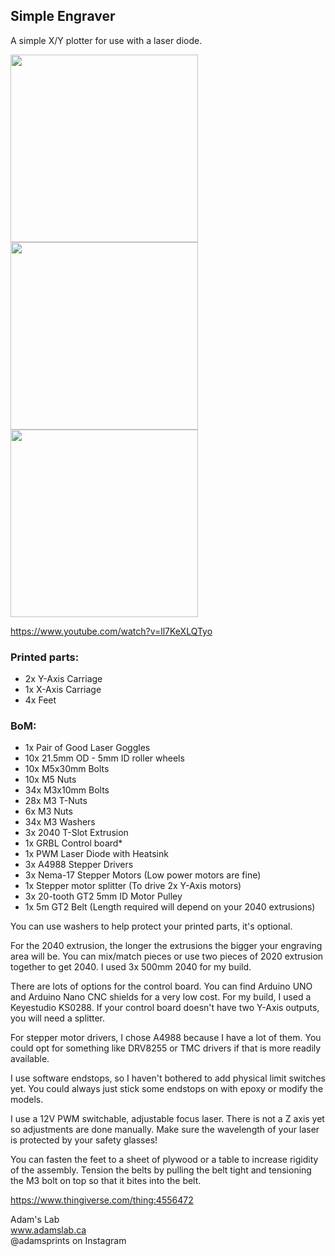 ## Simple Engraver

A simple X/Y plotter for use with a laser diode.

<img src="https://user-images.githubusercontent.com/45019189/88856522-07f0a880-d1cb-11ea-8b37-6dba98c19da6.jpg" height="300">
<img src="https://user-images.githubusercontent.com/45019189/88856968-d2988a80-d1cb-11ea-8baa-74b1b8c8df84.jpg" height="300">
<img src="https://user-images.githubusercontent.com/45019189/88859044-5e5fe600-d1cf-11ea-9cb4-e3b57fb75890.gif" height="300">

https://www.youtube.com/watch?v=ll7KeXLQTyo


### Printed parts:

* 2x Y-Axis Carriage
* 1x X-Axis Carriage
* 4x Feet



### BoM:

* 1x Pair of Good Laser Goggles
* 10x 21.5mm OD - 5mm ID roller wheels
* 10x M5x30mm Bolts
* 10x M5 Nuts
* 34x M3x10mm Bolts
* 28x M3 T-Nuts
* 6x M3 Nuts
* 34x M3 Washers
* 3x 2040 T-Slot Extrusion
* 1x GRBL Control board*
* 1x PWM Laser Diode with Heatsink
* 3x A4988 Stepper Drivers
* 3x Nema-17 Stepper Motors (Low power motors are fine)
* 1x Stepper motor splitter (To drive 2x Y-Axis motors)
* 3x 20-tooth GT2 5mm ID Motor Pulley
* 1x 5m GT2 Belt (Length required will depend on your 2040 extrusions)


You can use washers to help protect your printed parts, it's optional. 

For the 2040 extrusion, the longer the extrusions the bigger your engraving area will be. 
You can mix/match pieces or use two pieces of 2020 extrusion together to get 2040. I used 3x 500mm 2040 for my build.


There are lots of options for the control board. You can find Arduino UNO and Arduino Nano CNC shields for a very low cost. 
For my build, I used a Keyestudio KS0288. If your control board doesn't have two Y-Axis outputs, you will need a splitter.


For stepper motor drivers, I chose A4988 because I have a lot of them.
You could opt for something like DRV8255 or TMC drivers if that is more readily available.


I use software endstops, so I haven't bothered to add physical limit switches yet. 
You could always just stick some endstops on with epoxy or modify the models.


I use a 12V PWM switchable, adjustable focus laser. There is not a Z axis yet so adjustments are done manually.
Make sure the wavelength of your laser is protected by your safety glasses!


You can fasten the feet to a sheet of plywood or a table to increase rigidity of the assembly. 
Tension the belts by pulling the belt tight and tensioning the M3 bolt on top so that it bites into the belt.

https://www.thingiverse.com/thing:4556472

Adam's Lab<br>
www.adamslab.ca<br>
@adamsprints on Instagram
